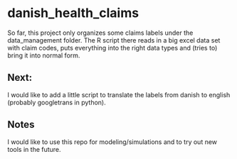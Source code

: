 # danish_health_claims

So far, this project only organizes some claims labels under the data_management folder. The R script there reads in a big excel data set with claim codes, puts everything into the right data types and (tries to) bring it into normal form.

## Next:
I would like to add a little script to translate the labels from danish to english (probably googletrans in python). 

## Notes
I would like to use this repo for modeling/simulations and to try out new tools in the future.
